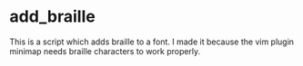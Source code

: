 # add_braille
This is a script which adds braille to a font. I made it because the vim plugin minimap needs braille characters to work properly.
